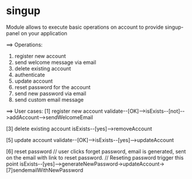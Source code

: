 singup
===========
Module allows to execute basic operations on account to provide singup-panel on your application

==> Operations:
1. register new account
2. send welcome message via email
3. delete existing account
4. authenticate
5. update account
6. reset password for the account
7. send new password via email
8. send custom email message

==> User cases:
[1] register new account
validate--[OK]-->isExists--[not]-->addAccount-->sendWelcomeEmail

[3] delete existing account
isExists--[yes]-->removeAccount

[5] update account
validate--[OK]-->isExists--[yes]-->updateAccount

[6] reset password
// user clicks forget password, email is generated, sent on the email with link to reset password.
// Reseting password trigger this point
isExists--[yes]-->generateNewPassword->updateAccount->[7]sendemailWithNewPassword

